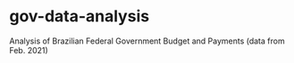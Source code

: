 # gov-data-analysis
Analysis of Brazilian Federal Government Budget and Payments (data from Feb. 2021)
